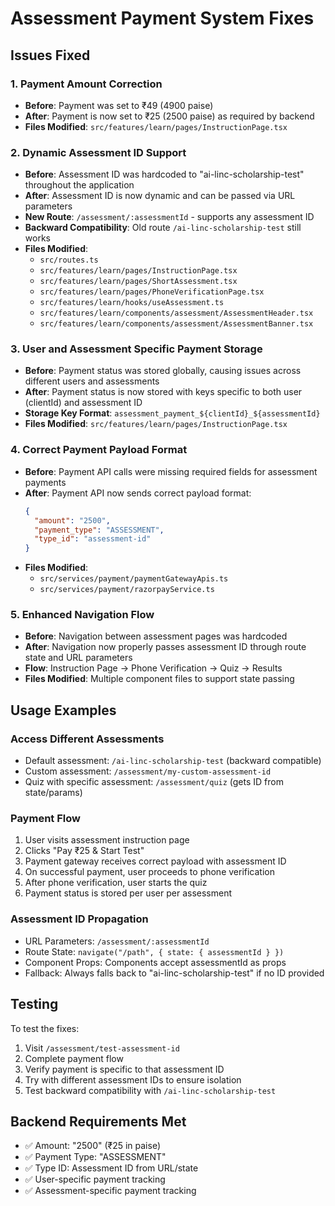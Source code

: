 # Assessment Payment System Fixes

## Issues Fixed

### 1. Payment Amount Correction
- **Before**: Payment was set to ₹49 (4900 paise)
- **After**: Payment is now set to ₹25 (2500 paise) as required by backend
- **Files Modified**: `src/features/learn/pages/InstructionPage.tsx`

### 2. Dynamic Assessment ID Support
- **Before**: Assessment ID was hardcoded to "ai-linc-scholarship-test" throughout the application
- **After**: Assessment ID is now dynamic and can be passed via URL parameters
- **New Route**: `/assessment/:assessmentId` - supports any assessment ID
- **Backward Compatibility**: Old route `/ai-linc-scholarship-test` still works
- **Files Modified**: 
  - `src/routes.ts`
  - `src/features/learn/pages/InstructionPage.tsx`
  - `src/features/learn/pages/ShortAssessment.tsx`
  - `src/features/learn/pages/PhoneVerificationPage.tsx`
  - `src/features/learn/hooks/useAssessment.ts`
  - `src/features/learn/components/assessment/AssessmentHeader.tsx`
  - `src/features/learn/components/assessment/AssessmentBanner.tsx`

### 3. User and Assessment Specific Payment Storage
- **Before**: Payment status was stored globally, causing issues across different users and assessments
- **After**: Payment status is now stored with keys specific to both user (clientId) and assessment ID
- **Storage Key Format**: `assessment_payment_${clientId}_${assessmentId}`
- **Files Modified**: `src/features/learn/pages/InstructionPage.tsx`

### 4. Correct Payment Payload Format
- **Before**: Payment API calls were missing required fields for assessment payments
- **After**: Payment API now sends correct payload format:
  ```json
  {
    "amount": "2500",
    "payment_type": "ASSESSMENT", 
    "type_id": "assessment-id"
  }
  ```
- **Files Modified**: 
  - `src/services/payment/paymentGatewayApis.ts`
  - `src/services/payment/razorpayService.ts`

### 5. Enhanced Navigation Flow
- **Before**: Navigation between assessment pages was hardcoded
- **After**: Navigation now properly passes assessment ID through route state and URL parameters
- **Flow**: Instruction Page → Phone Verification → Quiz → Results
- **Files Modified**: Multiple component files to support state passing

## Usage Examples

### Access Different Assessments
- Default assessment: `/ai-linc-scholarship-test` (backward compatible)
- Custom assessment: `/assessment/my-custom-assessment-id`
- Quiz with specific assessment: `/assessment/quiz` (gets ID from state/params)

### Payment Flow
1. User visits assessment instruction page
2. Clicks "Pay ₹25 & Start Test"
3. Payment gateway receives correct payload with assessment ID
4. On successful payment, user proceeds to phone verification
5. After phone verification, user starts the quiz
6. Payment status is stored per user per assessment

### Assessment ID Propagation
- URL Parameters: `/assessment/:assessmentId`
- Route State: `navigate("/path", { state: { assessmentId } })`
- Component Props: Components accept assessmentId as props
- Fallback: Always falls back to "ai-linc-scholarship-test" if no ID provided

## Testing
To test the fixes:
1. Visit `/assessment/test-assessment-id` 
2. Complete payment flow
3. Verify payment is specific to that assessment ID
4. Try with different assessment IDs to ensure isolation
5. Test backward compatibility with `/ai-linc-scholarship-test`

## Backend Requirements Met
- ✅ Amount: "2500" (₹25 in paise)
- ✅ Payment Type: "ASSESSMENT"
- ✅ Type ID: Assessment ID from URL/state
- ✅ User-specific payment tracking
- ✅ Assessment-specific payment tracking 